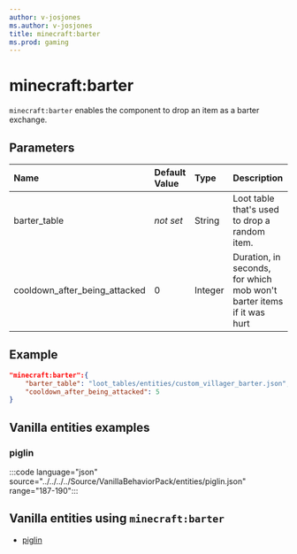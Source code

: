 ```yaml
---
author: v-josjones
ms.author: v-josjones
title: minecraft:barter
ms.prod: gaming
---
```


# minecraft:barter

`minecraft:barter` enables the component to drop an item as a barter exchange.

## Parameters

|Name |Default Value  |Type  |Description  |
|:----------|:----------|:----------|:----------|
|barter_table|*not set* | String| Loot table that's used to drop a random item. |
|cooldown_after_being_attacked| 0| Integer|  Duration, in seconds, for which mob won't barter items if it was hurt |

## Example

```json
"minecraft:barter":{
    "barter_table": "loot_tables/entities/custom_villager_barter.json",
    "cooldown_after_being_attacked": 5
}
```

## Vanilla entities examples

### piglin

:::code language="json" source="../../../../Source/VanillaBehaviorPack/entities/piglin.json" range="187-190":::

## Vanilla entities using `minecraft:barter`

- [piglin](../../../../Source/VanillaBehaviorPack_Snippets/entities/piglin.md)
